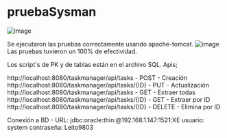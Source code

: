# pruebaSysman

![image](https://github.com/user-attachments/assets/d11ef389-8bbf-4c25-b419-d2e1c82ef2d3)

Se ejecutaron las pruebas correctamente usando apache-tomcat.
![image](https://github.com/user-attachments/assets/fe722de1-c0eb-4162-a4c8-bfe6abb6eef9)
Las pruebas tuvieron un 100% de efectividad.

Los script's de PK y de tablas están en el archivo SQL.
Apis;

http://localhost:8080/taskmanager/api/tasks - POST - Creación
http://localhost:8080/taskmanager/api/tasks/{ID} - PUT - Actualización
http://localhost:8080/taskmanager/api/tasks - GET - Extraer todas
http://localhost:8080/taskmanager/api/tasks/{ID} - GET - Extraer por ID
http://localhost:8080/taskmanager/api/tasks/{ID} - DELETE - Elimina por ID

Conexión a BD - URL: jdbc:oracle:thin:@192.168.1.147:1521:XE
usuario: system
contraseña: Leito9803

